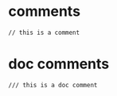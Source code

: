 # comments

```ontol
// this is a comment
```

# doc comments

```ontol
/// this is a doc comment
```
